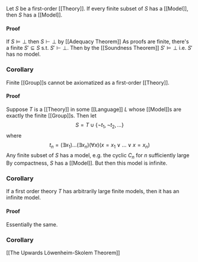 Let $S$ be a first-order [[Theory]].
If every finite subset of $S$ has a [[Model]], then $S$ has a [[Model]].
#### Proof
If $S\models \bot$ then $S\vdash \bot$ by [[Adequacy Theorem]]
As proofs are finite, there's a finite $S'\subseteq S$ s.t. $S'\vdash \bot$. 
Then by the [[Soundness Theorem]] $S'\models \bot$ i.e. $S'$ has no model.
### Corollary 
Finite [[Group]]s cannot be axiomatized as a first-order [[Theory]].
#### Proof
Suppose $T$ is a [[Theory]] in some [[Language]] $L$ 
whose [[Model]]s are exactly the finite [[Group]]s. 
Then let
$$
S=T\cup \{ \neg t_{1},\neg t_{2},\dots \}
$$
where 
$$
t_{n}=(\exists x_{1})\dots(\exists x_{n})(\forall x)(x=x_{1}\lor\dots \lor x=x_{n})
$$
Any finite subset of $S$ has a model, e.g. the cyclic $C_{n}$ for $n$ sufficiently large
By compactness, $S$ has a [[Model]].
But then this model is infinite.

### Corollary
If a first order theory $T$ has arbitrarily large finite models, 
then it has an infinite model.
#### Proof
Essentially the same.
### Corollary
[[The Upwards Löwenheim-Skolem Theorem]]
